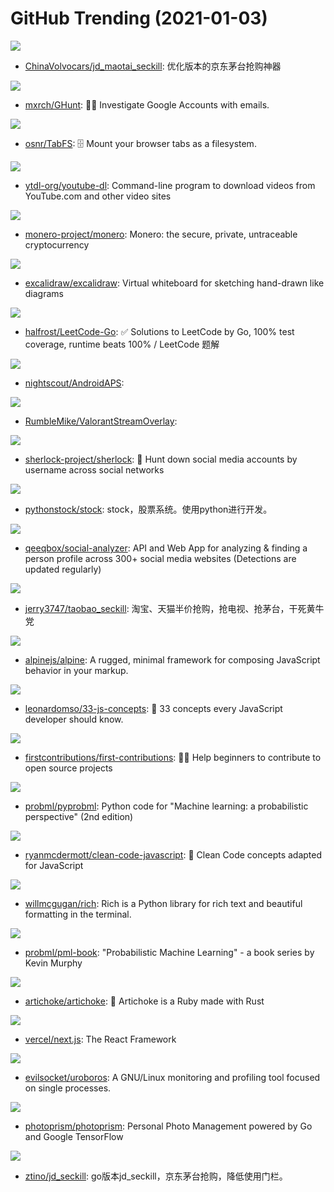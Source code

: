 # GitHub Trending (2021-01-03)

![](https://img.shields.io/badge/Python-New%20500-green?style=flat-square&logo=appveyor)
- [ChinaVolvocars/jd_maotai_seckill](https://github.com/ChinaVolvocars/jd_maotai_seckill): 优化版本的京东茅台抢购神器

![](https://img.shields.io/badge/Python-New%20872-green?style=flat-square&logo=appveyor)
- [mxrch/GHunt](https://github.com/mxrch/GHunt): 🕵️‍♂️ Investigate Google Accounts with emails.

![](https://img.shields.io/badge/JavaScript-New%201-green?style=flat-square&logo=appveyor)
- [osnr/TabFS](https://github.com/osnr/TabFS): 🗄 Mount your browser tabs as a filesystem.

![](https://img.shields.io/badge/Python-New%20301-green?style=flat-square&logo=appveyor)
- [ytdl-org/youtube-dl](https://github.com/ytdl-org/youtube-dl): Command-line program to download videos from YouTube.com and other video sites

![](https://img.shields.io/badge/C%2B%2B-New%2072-green?style=flat-square&logo=appveyor)
- [monero-project/monero](https://github.com/monero-project/monero): Monero: the secure, private, untraceable cryptocurrency

![](https://img.shields.io/badge/TypeScript-New%2088-green?style=flat-square&logo=appveyor)
- [excalidraw/excalidraw](https://github.com/excalidraw/excalidraw): Virtual whiteboard for sketching hand-drawn like diagrams

![](https://img.shields.io/badge/Go-New%20455-green?style=flat-square&logo=appveyor)
- [halfrost/LeetCode-Go](https://github.com/halfrost/LeetCode-Go): ✅ Solutions to LeetCode by Go, 100% test coverage, runtime beats 100% / LeetCode 题解

![](https://img.shields.io/badge/Java-New%209-green?style=flat-square&logo=appveyor)
- [nightscout/AndroidAPS](https://github.com/nightscout/AndroidAPS): 

![](https://img.shields.io/badge/C%23-New%20116-green?style=flat-square&logo=appveyor)
- [RumbleMike/ValorantStreamOverlay](https://github.com/RumbleMike/ValorantStreamOverlay): 

![](https://img.shields.io/badge/Python-New%20236-green?style=flat-square&logo=appveyor)
- [sherlock-project/sherlock](https://github.com/sherlock-project/sherlock): 🔎 Hunt down social media accounts by username across social networks

![](https://img.shields.io/badge/Python-New%20119-green?style=flat-square&logo=appveyor)
- [pythonstock/stock](https://github.com/pythonstock/stock): stock，股票系统。使用python进行开发。

![](https://img.shields.io/badge/JavaScript-New%201-green?style=flat-square&logo=appveyor)
- [qeeqbox/social-analyzer](https://github.com/qeeqbox/social-analyzer): API and Web App for analyzing & finding a person profile across 300+ social media websites (Detections are updated regularly)

![](https://img.shields.io/badge/Python-New%20122-green?style=flat-square&logo=appveyor)
- [jerry3747/taobao_seckill](https://github.com/jerry3747/taobao_seckill): 淘宝、天猫半价抢购，抢电视、抢茅台，干死黄牛党

![](https://img.shields.io/badge/JavaScript-New%2058-green?style=flat-square&logo=appveyor)
- [alpinejs/alpine](https://github.com/alpinejs/alpine): A rugged, minimal framework for composing JavaScript behavior in your markup.

![](https://img.shields.io/badge/JavaScript-New%20819-green?style=flat-square&logo=appveyor)
- [leonardomso/33-js-concepts](https://github.com/leonardomso/33-js-concepts): 📜 33 concepts every JavaScript developer should know.

![](https://img.shields.io/badge/none-New%20196-green?style=flat-square&logo=appveyor)
- [firstcontributions/first-contributions](https://github.com/firstcontributions/first-contributions): 🚀✨ Help beginners to contribute to open source projects

![](https://img.shields.io/badge/Jupyter%20Notebook-New%20372-green?style=flat-square&logo=appveyor)
- [probml/pyprobml](https://github.com/probml/pyprobml): Python code for "Machine learning: a probabilistic perspective" (2nd edition)

![](https://img.shields.io/badge/JavaScript-New%20250-green?style=flat-square&logo=appveyor)
- [ryanmcdermott/clean-code-javascript](https://github.com/ryanmcdermott/clean-code-javascript): 🛁 Clean Code concepts adapted for JavaScript

![](https://img.shields.io/badge/Python-New%20523-green?style=flat-square&logo=appveyor)
- [willmcgugan/rich](https://github.com/willmcgugan/rich): Rich is a Python library for rich text and beautiful formatting in the terminal.

![](https://img.shields.io/badge/HTML-New%20284-green?style=flat-square&logo=appveyor)
- [probml/pml-book](https://github.com/probml/pml-book): "Probabilistic Machine Learning" - a book series by Kevin Murphy

![](https://img.shields.io/badge/Rust-New%20337-green?style=flat-square&logo=appveyor)
- [artichoke/artichoke](https://github.com/artichoke/artichoke): 💎 Artichoke is a Ruby made with Rust

![](https://img.shields.io/badge/JavaScript-New%20107-green?style=flat-square&logo=appveyor)
- [vercel/next.js](https://github.com/vercel/next.js): The React Framework

![](https://img.shields.io/badge/Go-New%20221-green?style=flat-square&logo=appveyor)
- [evilsocket/uroboros](https://github.com/evilsocket/uroboros): A GNU/Linux monitoring and profiling tool focused on single processes.

![](https://img.shields.io/badge/Go-New%20362-green?style=flat-square&logo=appveyor)
- [photoprism/photoprism](https://github.com/photoprism/photoprism): Personal Photo Management powered by Go and Google TensorFlow

![](https://img.shields.io/badge/Go-New%2051-green?style=flat-square&logo=appveyor)
- [ztino/jd_seckill](https://github.com/ztino/jd_seckill): go版本jd_seckill，京东茅台抢购，降低使用门栏。

